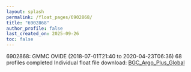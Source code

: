 ```yaml
---
layout: splash
permalink: /float_pages/6902868/
title: "6902868"
author_profile: false
last_created_on: 2025-09-26
toc: false
---
```

 
6902868: GMMC OVIDE (2018-07-01T21:40 to 2020-04-23T06:36)
68 profiles completed
Individual float file download: [BGC_Argo_Plus_Global](https://ftp.soest.hawaii.edu/bgc_argo_plus/Individual_Floats/outliers_removed/6902868_Sprof_processed.nc)
